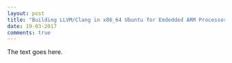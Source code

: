 ```yaml
---
layout: post
title: "Building LLVM/Clang in x86_64 Ubuntu for Emdedded ARM Processors"
date: 19-03-2017
comments: true
---
```


The text goes here.
